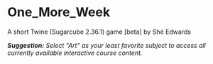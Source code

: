# One_More_Week
A short Twine (Sugarcube 2.36.1) game [beta] by Shé Edwards

***Suggestion:** Select "Art" as your least favorite subject to access all currently available interactive course content.*
